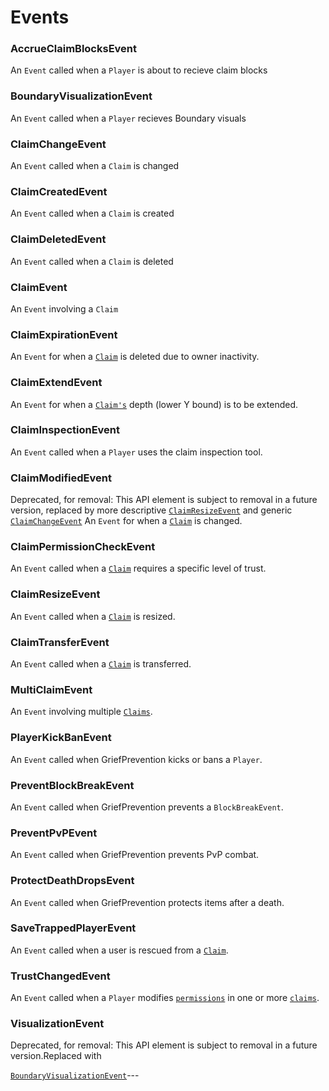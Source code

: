 
# Events

### AccrueClaimBlocksEvent

An `Event` called when a `Player` is about to recieve claim blocks

### BoundaryVisualizationEvent

An `Event` called when a `Player` recieves Boundary visuals

### ClaimChangeEvent

An `Event` called when a `Claim` is changed

### ClaimCreatedEvent

An `Event` called when a `Claim` is created

### ClaimDeletedEvent

An `Event` called when a `Claim` is deleted

### ClaimEvent

An `Event` involving a `Claim`

### ClaimExpirationEvent

An `Event` for when a [`Claim`](../Claim.html "class in com.github.GriefPrevention") is deleted due to owner inactivity.

### ClaimExtendEvent

An `Event` for when a [`Claim's`](../Claim.html "class in com.github.GriefPrevention") depth (lower Y bound) is to be extended.

### ClaimInspectionEvent

An `Event` called when a `Player` uses the claim inspection tool.

### ClaimModifiedEvent

Deprecated, for removal: This API element is subject to removal in a future version, replaced by more descriptive [`ClaimResizeEvent`](ClaimResizeEvent.html "class in com.github.GriefPrevention.events") and generic [`ClaimChangeEvent`](ClaimChangeEvent.html "class in com.github.GriefPrevention.events") An `Event` for when a [`Claim`](../Claim.html "class in com.github.GriefPrevention") is changed.

### ClaimPermissionCheckEvent

An `Event` called when a [`Claim`](../Claim.html "class in com.github.GriefPrevention") requires a specific level of trust.

### ClaimResizeEvent

An `Event` called when a [`Claim`](../Claim.html "class in com.github.GriefPrevention") is resized.

### ClaimTransferEvent

An `Event` called when a [`Claim`](../Claim.html "class in com.github.GriefPrevention") is transferred.

### MultiClaimEvent

An `Event` involving multiple [`Claims`](../Claim.html "class in com.github.GriefPrevention").

### PlayerKickBanEvent

An `Event` called when GriefPrevention kicks or bans a `Player`.

### PreventBlockBreakEvent

An `Event` called when GriefPrevention prevents a `BlockBreakEvent`.

### PreventPvPEvent

An `Event` called when GriefPrevention prevents PvP combat.

### ProtectDeathDropsEvent

An `Event` called when GriefPrevention protects items after a death.

### SaveTrappedPlayerEvent

An `Event` called when a user is rescued from a [`Claim`](../Claim.html "class in com.github.GriefPrevention").

### TrustChangedEvent

An `Event` called when a `Player` modifies [`permissions`](../ClaimPermission.html "enum class in com.github.GriefPrevention") in one or more [`claims`](../Claim.html "class in com.github.GriefPrevention").

### VisualizationEvent

Deprecated, for removal: This API element is subject to removal in a future version.Replaced with

[`BoundaryVisualizationEvent`](BoundaryVisualizationEvent.html "class in com.github.GriefPrevention.events")---
